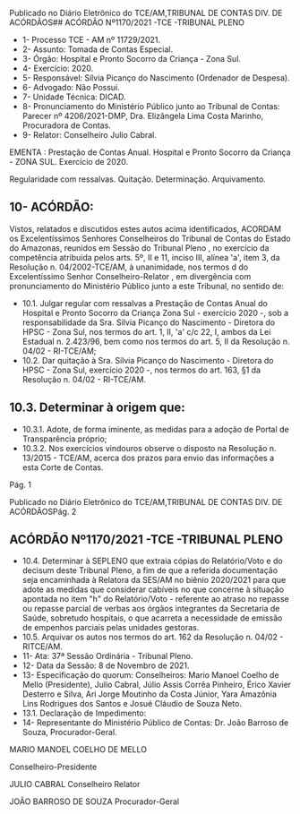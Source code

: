 Publicado  no  Diário  Eletrônico do TCE/AM,TRIBUNAL DE CONTAS DIV. DE ACÓRDÃOS## ACÓRDÃO Nº1170/2021 -TCE -TRIBUNAL PLENO

- 1- Processo TCE - AM nº 11729/2021.
- 2- Assunto: Tomada de Contas Especial.
- 3- Órgão: Hospital e Pronto Socorro da Criança - Zona Sul.
- 4- Exercício: 2020.
- 5- Responsável: Silvia Picanço do Nascimento (Ordenador de Despesa).
- 6- Advogado: Não Possui.
- 7- Unidade Técnica: DICAD.
- 8- Pronunciamento  do  Ministério  Público  junto  ao  Tribunal  de  Contas: Parecer  nº 4206/2021-DMP, Dra. Elizângela Lima Costa Marinho, Procuradora de Contas.
- 9- Relator: Conselheiro Julio Cabral.

EMENTA :  Prestação  de  Contas  Anual.  Hospital  e Pronto Socorro da Criança - ZONA SUL. Exercício de 2020.

Regularidade com ressalvas. Quitação. Determinação. Arquivamento.

## 10-  ACÓRDÃO:

Vistos, relatados e discutidos estes autos acima identificados, ACORDAM os Excelentíssimos Senhores Conselheiros do Tribunal de Contas do Estado do Amazonas, reunidos em Sessão do Tribunal Pleno , no exercício da competência atribuída pelos arts. 5º, II e 11, inciso III, alínea 'a', item 3, da Resolução n. 04/2002-TCE/AM, à unanimidade, nos  termos  d  do  Excelentíssimo  Senhor  Conselheiro-Relator , em  divergência com pronunciamento do Ministério Público junto a este Tribunal, no sentido de:

- 10.1.  Julgar regular com ressalvas a Prestação de Contas Anual do Hospital e  Pronto  Socorro  da  Criança  Zona  Sul  -  exercício  2020  -,  sob  a responsabilidade  da Sra.  Silvia  Picanço  do  Nascimento -  Diretora  do HPSC - Zona Sul, nos termos do art. 1, II, 'a' c/c  22,  I,  ambos  da  Lei Estadual  n. 2.423/96,  bem  como  nos  termos  do  art.  5,  II  da  Resolução n. 04/02 - RI-TCE/AM;
- 10.2. Dar quitação à Sra. Silvia Picanço do Nascimento - Diretora do HPSC - Zona Sul, exercício 2020 -, nos termos do art. 163, §1 da Resolução n. 04/02 - RI-TCE/AM.

## 10.3. Determinar à origem que:

- 10.3.1. Adote,  de  forma  iminente,  as  medidas  para  a  adoção  de Portal de Transparência próprio;
- 10.3.2. Nos exercícios vindouros observe o disposto na Resolução n. 13/2015  -  TCE/AM,  acerca  dos  prazos  para  envio  das informações a esta Corte de Contas.

Pág. 1

Publicado  no  Diário  Eletrônico do TCE/AM,TRIBUNAL DE CONTAS DIV. DE ACÓRDÃOSPág. 2

## ACÓRDÃO Nº1170/2021 -TCE -TRIBUNAL PLENO

- 10.4. Determinar à SEPLENO que  extraia  cópias  do Relatório/Voto  e  do decisum deste Tribunal Pleno, a fim de que a referida documentação seja encaminhada à Relatora da SES/AM no biênio 2020/2021 para que adote as medidas que considerar cabíveis no que concerne à situação apontada no item "h" do Relatório/Voto - referente ao atraso no repasse ou repasse parcial de verbas aos órgãos integrantes da Secretaria de Saúde, sobretudo hospitais, o que acarreta a necessidade de emissão  de empenhos parciais pelas unidades gestoras.
- 10.5.  Arquivar os autos  nos  termos  do  art.  162  da  Resolução  n. 04/02  -  RITCE/AM.
- 11-  Ata: 37ª Sessão Ordinária - Tribunal Pleno.
- 12-  Data da Sessão: 8 de Novembro de 2021.
- 13-  Especificação do quorum: Conselheiros: Mario Manoel Coelho de Mello (Presidente), Julio Cabral, Júlio Assis Corrêa Pinheiro, Érico Xavier Desterro e Silva, Ari  Jorge  Moutinho  da  Costa  Júnior,  Yara  Amazônia  Lins  Rodrigues  dos  Santos  e Josué Cláudio de Souza Neto.
- 13.1. Declaração de Impedimento:
- 14-  Representante  do  Ministério  Público  de  Contas: Dr. João  Barroso  de  Souza, Procurador-Geral.

MARIO MANOEL COELHO DE MELLO

Conselheiro-Presidente

JULIO CABRAL Conselheiro Relator

JOÃO BARROSO DE SOUZA Procurador-Geral